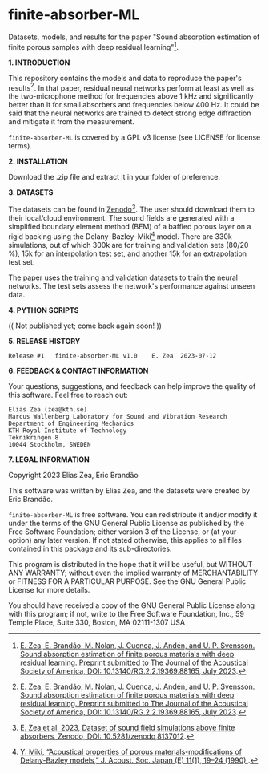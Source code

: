 # finite-absorber-ML
Datasets, models, and results for the paper "Sound absorption estimation of finite porous samples with deep residual learning"[^1]. 

**1. INTRODUCTION**

This repository contains the models and data to reproduce the paper's results[^1]. In that paper, residual neural networks perform at least as well as the two-microphone method for frequencies above 1 kHz and significantly better than it for small absorbers and frequencies below 400 Hz. It could be said that the neural networks are trained to detect strong edge diffraction and mitigate it from the measurement. 

[^1]: [E. Zea, E. Brandão, M. Nolan, J. Cuenca, J. Andén, and U. P. Svensson. Sound absorption
estimation of finite porous materials with deep residual learning. Preprint submitted to The
Journal of the Acoustical Society of America, DOI: 10.13140/RG.2.2.19369.88165, July 2023](http://dx.doi.org/10.13140/RG.2.2.19369.88165).

`finite-absorber-ML` is covered by a GPL v3 license (see LICENSE for license terms).

**2. INSTALLATION**

Download the .zip file and extract it in your folder of preference. 

**3. DATASETS**

The datasets can be found in [Zenodo](https://doi.org/10.5281/zenodo.8137012)[^2]. The user should download them to their local/cloud environment. The sound fields are generated with a simplified boundary element method (BEM) of a baffled porous layer on a rigid backing using the Delany–Bazley–Miki[^3] model. There are 330k simulations, out of which 300k are for training and validation sets (80/20 %), 15k for an interpolation test set, and another 15k for an extrapolation test set. 

The paper uses the training and validation datasets to train the neural networks. The test sets assess the network's performance against unseen data.

[^2]: [E. Zea et al. 2023, Dataset of sound field simulations above finite absorbers, Zenodo, DOI: 10.5281/zenodo,8137012](https://doi.org/10.5281/zenodo.8137012).
[^3]: [Y. Miki, “Acoustical properties of porous materials-modifications of Delany-Bazley models,” J. Acoust. Soc. Japan (E) 11(1), 19–24 (1990).](https://www.jstage.jst.go.jp/article/ast1980/11/1/11_1_19/_article/-char/ja/).


**4. PYTHON SCRIPTS**

(( Not published yet; come back again soon! ))

**5. RELEASE HISTORY**

	Release #1	 finite-absorber-ML v1.0 	E. Zea	2023-07-12

**6. FEEDBACK & CONTACT INFORMATION**

Your questions, suggestions, and feedback can help improve the quality of this software. Feel free to reach out:

	Elias Zea (zea@kth.se)
	Marcus Wallenberg Laboratory for Sound and Vibration Research
	Department of Engineering Mechanics
	KTH Royal Institute of Technology
	Teknikringen 8
	10044 Stockholm, SWEDEN

**7. LEGAL INFORMATION**

Copyright 2023 Elias Zea, Eric Brandão

This software was written by Elias Zea, and the datasets were created by Eric Brandão. 

`finite-absorber-ML` is free software. You can redistribute it and/or modify it under the
terms of the GNU General Public License as published by the Free Software Foundation; either version 3 of the License, or (at your option) any later version. If not stated otherwise, this applies to all files contained in this package and its sub-directories. 

This program is distributed in the hope that it will be useful, but WITHOUT ANY WARRANTY; without even the implied warranty of MERCHANTABILITY or FITNESS FOR A PARTICULAR PURPOSE.  See the GNU General Public License for more details.

You should have received a copy of the GNU General Public License
along with this program; if not, write to the Free Software Foundation, Inc., 59 Temple Place, Suite 330, Boston, MA  02111-1307  USA
